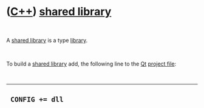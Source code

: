



 

 

 

 

 

([C++](Cpp.htm)) [shared library](CppSharedLibrary.htm)
=======================================================

 

A [shared library](CppSharedLibrary.htm) is a type
[library](CppLibrary.htm).

 

To build a [shared library](CppSharedLibrary.htm) add, the following
line to the [Qt](CppQt.htm) [project file](CppProjectFile.htm):

 

  ------------------
  ` CONFIG += dll`
  ------------------

 

 

 

 

 





 



